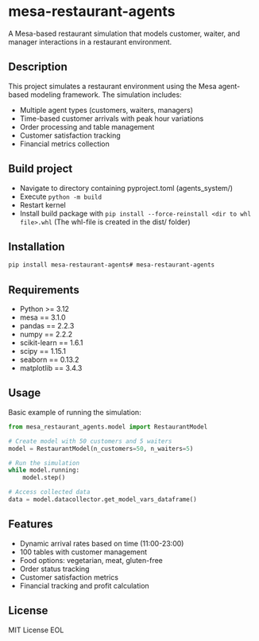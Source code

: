# mesa-restaurant-agents

A Mesa-based restaurant simulation that models customer, waiter, and manager interactions in a restaurant environment.

## Description

This project simulates a restaurant environment using the Mesa agent-based modeling framework. The simulation includes:

- Multiple agent types (customers, waiters, managers)
- Time-based customer arrivals with peak hour variations
- Order processing and table management
- Customer satisfaction tracking
- Financial metrics collection

## Build project
 
* Navigate to directory containing pyproject.toml (agents_system/)
* Execute `python -m build`
* Restart kernel
* Install build package with `pip install --force-reinstall <dir to whl file>.whl` (The whl-file is created in the dist/ folder)

## Installation

```bash
pip install mesa-restaurant-agents# mesa-restaurant-agents
```

## Requirements
* Python >= 3.12
* mesa == 3.1.0
* pandas == 2.2.3
* numpy == 2.2.2
* scikit-learn == 1.6.1
* scipy == 1.15.1
* seaborn == 0.13.2
* matplotlib == 3.4.3

## Usage
Basic example of running the simulation:

```python
from mesa_restaurant_agents.model import RestaurantModel

# Create model with 50 customers and 5 waiters
model = RestaurantModel(n_customers=50, n_waiters=5)

# Run the simulation
while model.running:
    model.step()

# Access collected data
data = model.datacollector.get_model_vars_dataframe()
```

## Features
* Dynamic arrival rates based on time (11:00-23:00)
* 100 tables with customer management
* Food options: vegetarian, meat, gluten-free
* Order status tracking
* Customer satisfaction metrics
* Financial tracking and profit calculation

## License
MIT License EOL